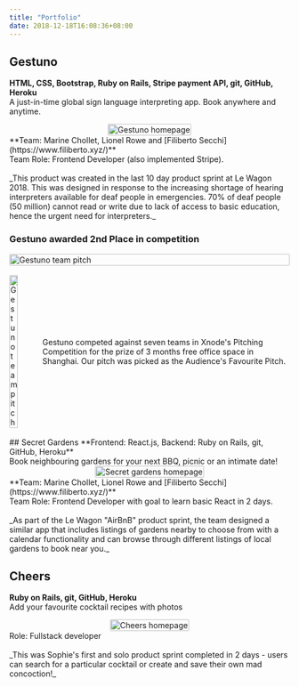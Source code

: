 ```yaml
---
title: "Portfolio"
date: 2018-12-18T16:08:36+08:00
---
```


## Gestuno
**HTML, CSS, Bootstrap, Ruby on Rails, Stripe payment API, git, GitHub, Heroku**
<br>
A just-in-time global sign language interpreting app. Book anywhere and anytime.
<div style="display: flex; justify-content: center;">
  <a href="https://gestuno.herokuapp.com/">
  <img src="/images/1.png" alt="Gestuno homepage" style="border-radius: 2px; width: 100%; height: 100%;">
  </a>
</div>
**Team: Marine Chollet, Lionel Rowe and [Filiberto Secchi](https://www.filiberto.xyz/)**
<br>
Team Role: Frontend Developer (also implemented Stripe).
<br>
<br>
_This product was created in the last 10 day product sprint at Le Wagon 2018. This was designed in response to the increasing shortage of hearing interpreters available for deaf people in emergencies. 70% of deaf people (50 million) cannot read or write due to lack of access to basic education, hence the urgent need for interpreters._

### Gestuno awarded 2nd Place in competition
<div style="display: flex; justify-content: center;">
  <img src="/images/xnode.jpeg" alt="Gestuno team pitch" style="border-radius: 2px; width: 100%; height: 100%;">
</div>
<br>
<div style="display:flex; align-items: center; justify-content: center; ">
  <div>
  <a href="http://www.thexnode.com/">
  <img src="/images/xnode-logo.jpg" alt="Gestuno team pitch" style="border-radius: 2px; width: 50%; height: 50%;">
  </a>
  </div>
  <div>
  Gestuno competed against seven teams in Xnode's Pitching Competition for the prize of 3 months free office space in Shanghai. Our pitch was picked as the Audience's Favourite Pitch.
  </div>
</div>
<br>
## Secret Gardens
**Frontend: React.js, Backend: Ruby on Rails, git, GitHub, Heroku**
<br>
Book neighbouring gardens for your next BBQ, picnic or an intimate date!
<div style="display: flex; justify-content: center;">
  <a href="https://my-secret-gardens.herokuapp.com/">
  <img src="/images/sghome.png" alt="Secret gardens homepage" style="border-radius: 2px; width: 100%; height: 100%;">
  </a>
</div>
**Team: Marine Chollet, Lionel Rowe and [Filiberto Secchi](https://www.filiberto.xyz/)**
<br>
Team Role: Frontend Developer with goal to learn basic React in 2 days.
<br>
<br>
_As part of the Le Wagon "AirBnB" product sprint, the team designed a similar app that includes listings of gardens nearby to choose from with a calendar functionality and can browse through different listings of local gardens to book near you._
<br>

## Cheers
**Ruby on Rails, git, GitHub, Heroku**
<br>
Add your favourite cocktail recipes with photos
<br>
<div style="display: flex; justify-content: center;">
  <a href="https://sophie-cocktail-app.herokuapp.com/">
  <img src="/images/Cocktail.png" alt="Cheers homepage" style="border-radius: 2px; width: 100%; height: 100%;">
  </a>
</div>
Role: Fullstack developer
<br>
<br>
_This was Sophie's first and solo product sprint completed in 2 days - users can search for a particular cocktail or create and save their own mad concoction!_
